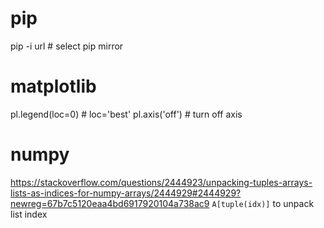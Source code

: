 # pip
pip -i url          # select pip mirror 

# matplotlib
pl.legend(loc=0)    # loc='best'
pl.axis('off')      # turn off axis

# numpy 
<https://stackoverflow.com/questions/2444923/unpacking-tuples-arrays-lists-as-indices-for-numpy-arrays/2444929#2444929?newreg=67b7c5120eaa4bd6917920104a738ac9>
`A[tuple(idx)]` to unpack list index
